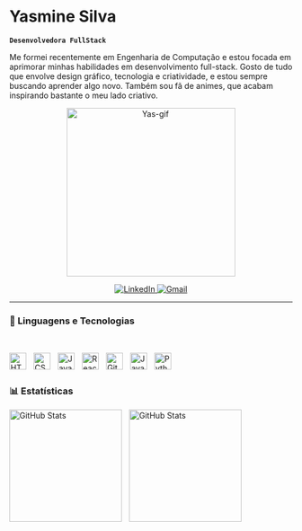 # Yasmine Silva

**`Desenvolvedora FullStack`**

Me formei recentemente em Engenharia de Computação e estou focada em aprimorar minhas habilidades em desenvolvimento full-stack. Gosto de tudo que envolve design gráfico, tecnologia e criatividade, e estou sempre buscando aprender algo novo. Também sou fã de animes, que acabam inspirando bastante o meu lado criativo.

<p align="center">
  <img 
    alt="Yas-gif" 
    width="300" 
    src="https://pa1.aminoapps.com/7141/bb38009e40e8d13093143be42b9e34c42f0225b9r1-480-270_00.gif"
/>
</p>

<p align="center">
    <a href="https://www.linkedin.com/in/yasmine-silva-ferreira-0a304720a/" target="_blank">
        <img 
            alt="LinkedIn" 
            title="Confira meu perfil" 
            src="https://img.shields.io/badge/-LinkedIn-%230077B5?style=for-the-badge&logo=linkedin&logoColor=white"
        />
    </a>
    <a href="mailto:fsyasmine84@gmail.com">
        <img 
            alt="Gmail" 
            title="Me mande um e-mail" 
            src="https://img.shields.io/badge/-Gmail-%23333?style=for-the-badge&logo=gmail&logoColor=white"
        />
    </a>
</p>

---

### 🤖 Linguagens e Tecnologias

<br>

<img 
    align="left" 
    alt="HTML"
    title="HTML" 
    width="30px" 
    style="padding-right: 10px" 
    src="https://cdn.jsdelivr.net/gh/devicons/devicon@latest/icons/html5/html5-original.svg" 
/>
<img 
    align="left" 
    alt="CSS" 
    title="CSS"
    width="30px" 
    style="padding-right: 10px" 
    src="https://cdn.jsdelivr.net/gh/devicons/devicon@latest/icons/css3/css3-original.svg" 
/>
<img 
    align="left" 
    alt="JavaScript" 
    title="JavaScript"
    width="30px" 
    style="padding-right: 10px" 
    src="https://cdn.jsdelivr.net/gh/devicons/devicon@latest/icons/javascript/javascript-original.svg" 
/>
<img 
    align="left" 
    alt="React"
    title="React" 
    width="30px" 
    style="padding-right: 10px" 
    src="https://cdn.jsdelivr.net/gh/devicons/devicon@latest/icons/react/react-original.svg" 
/>
<img 
    align="left" 
    alt="Git" 
    title="Git"
    width="30px" 
    style="padding-right: 10px" 
    src="https://cdn.jsdelivr.net/gh/devicons/devicon@latest/icons/git/git-original.svg" 
/>
<img 
    align="left" 
    alt="Java" 
    title="Java"
    width="30px" 
    style="padding-right: 10px" 
    src="https://cdn.jsdelivr.net/gh/devicons/devicon@latest/icons/java/java-original.svg" 
/>
<img 
    align="left" 
    alt="Python" 
    title="Python"
    width="30px" 
    style="padding-right: 10px" 
    src="https://cdn.jsdelivr.net/gh/devicons/devicon@latest/icons/python/python-original.svg" 
/>

<br/>
<br/>

### 📊 Estatísticas

<img 
    align="left"
    alt="GitHub Stats" 
    height="200" 
    style="padding-right: 10px" 
    src="https://github-readme-stats.vercel.app/api?username=yasmine204&show_icons=true&theme=tokyonight" 
  />
<img 
    align="left"
    alt="GitHub Stats" 
    height="200" 
    src="https://github-readme-stats.vercel.app/api/top-langs/?username=yasmine204&theme=tokyonight&layout=compact&custom_title=Tecnologias&langs_count=9" 
  />


